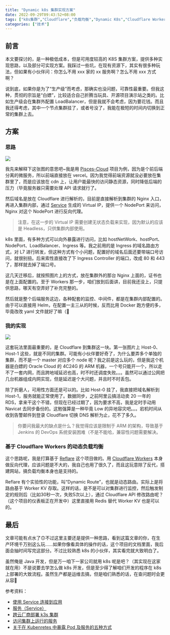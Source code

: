 ```yaml
---
title: "Dynamic k8s 集群实现方案"
date: 2022-09-29T09:43:52+08:00
tags: ["k8s集群","Cloudflare","负载均衡","Dynamic K8s","Cloudflare Workers"]
categories: ["技术"]
---
```


## 前言

本文要探讨的，是一种极低成本，但是可用度较高的 K8S 集群方案，提供多种实现思路，以及部分可实现方案。我踩过一些坑，在现有资源下，其实有很多种玩法，但如果有小伙伴问：你怎么不用 xxx 家的 xx 服务啊？怎么不用 xxx 方式啊？

说到底，如果你是为了“生产级”而考虑，那确实也没问题，可靠性最重要。但我这种，贯彻的宗旨是“白嫖”，比较适合自己折腾当玩具、开源项目演示站之类的。比如生产级会在集群外配置 LoadBalancer，但是我就不会考虑，因为要花钱。而且我还得考虑，其中一个节点集群挂了，或者号没了，我能在极短的时间内切换到正常的集群上去。

## 方案

### 思路

![](/images/articles/2022/easy-k8s/001.png)

我先来解释下这张图的意思吧~我是用 [Pisces-Cloud](https://github.com/besscroft/pisces-cloud) 项目为例，因为是个前后端分离的微服务，所以前端直接放在 vercel。因为我觉得前端资源就没必要放在集群里了，而是应该放在 cdn 上，让用户能最快的访问静态资源，同时降低后端的压力（毕竟服务器只需要处理 API 请求就行了。

然后域名是放在 Cloudflare 进行解析的，目前是直接解析到集群的 Nginx 入口，再进入集群内部，通过 [Service](https://kubernetes.io/zh-cn/docs/concepts/services-networking/service/) 生成的 Virtual IP，提供一个 NodePort 来访问，Nginx 对这个 NodePort 进行反向代理。

> 注意，在这一步的 Virtual IP 需要创建无状态负载来实现，因为默认的应该是 Headless，只供集群内部使用。

k8s 里面，有多种方式可以向外暴露进行访问，比如 hostNetWork、hostPort、NodePort、LoadBalancer、Ingress 等。我之前用的是 Ingress 的域名路由方式，对 L7 进行转发，但这种方式有个小问题，配置好的域名后面还要带端口号访问，就很别扭。后来索性直接改了下 Ingress Controller 的端口，改成 80 和 443 了，那样就去掉了端口号。

这几天迁移后，就按照图片上的方式，放在集群外的那台 Nginx 上面的，证书也是在上面配置的。至于 Workers 那一步，咱们放到后面讲，目前我还没上，只提供思路，哪天有空弄好了补充完整的。

然后就是整个后端服务这边，各种配套的监控、中间件，都是在集群内部配置的。由于可以直接用 Helm，在配置一主三从的时候，反而比用 Docker 跑方便的多，毕竟改改 yaml 文件就好了嘛（🐶

### 我的实现

![](/images/articles/2022/easy-k8s/001.png)

这套玩法里面最重要的，是 Cloudflare 到集群这一块。第一张图片上 Host-0、Host-1 这些，就是不同的集群。可能有小伙伴要好奇了，为什么要弄多个单独的集群，而不是一个 master 对应多个 node 呢？我之前是这么玩的，但是我这个机器是白嫖的 Oracle Cloud 的 4C24G 的 ARM 机器，一个号只能开一个，所以走不了一套内网，而且跨地域延迟也高，时不时还调度失败。。。虽然可以通过公网把几台机器组成内网实现，但是延迟是个大问题，并且时不时丢包。

除了折磨人，可用性方面还是可以的。比如 Host-0 挂了，我直接把域名解析到 Host-1，服务就能正常使用了。数据同步，之前阿里云搞活动卖 20 一年的 RDS，拿来干这个不错，但现在已经过期了，因为要求不高，我是定时手动用 Navicat 去同步备份的。这勉强算是一种毕竟 Low 的异地容灾吧。。。宕机时间从收到告警邮件到登录 Cloudflare 切换 DNS 解析为止，花不了多久。

> 你要问我最大的缺点是什么？我觉得应该是限制于 ARM 的架构，导致基于 Jenkins 的 DevOps 系统安装困难（不是不能哈，兼容性问题需要解决。

### 基于 Cloudflare Workers 的动态负载均衡

这个思路呢，我是打算基于 [Reflare](https://reflare.js.org/) 这个项目做的。用 [Cloudflare Workers](https://workers.cloudflare.com/) 本身做反向代理，应该问题是不大的，我自己也用了很久了，而且这玩意除了反代，搭建网站，搞负载均衡本身也是支持的。

Reflare 有个实验性的功能，叫“Dynamic Route”，也就是动态路由。实际上是将路由基于 Worker KV 存取。这样的话，是不是可以对集群进行监控，然后触发制定的规则后（比如30秒一次，失败5次以上），通过 Cloudflare API 修改路由呢？（这个项目的仪表板正在开发中）这里直接用 Redis 替代 Worker KV 也是可以的。

## 最后

文章可能有点水了🙃不过这里主要还是提供一种思路，看到这篇文章的你，在生产环境千万别这么玩......如果你像看具体的操作的话，这个项目的文档里面，我后面会抽时间写完这部分。不过比较熟悉 k8s 的小伙伴，其实看完就大致明白了。

虽然俺是 Java 开发，但是万一咱下一家公司就用 k8s 呢是吧？（其实现在这家就在用）不是说要去学怎么做 k8s 开发，但是至少得了解咱们开发的程序在 k8s 上部署的大致流程。虽然生产都是运维去搞，但是咱们熟悉的话，在查问题时会更从容🙂

参考资料：

- [使用 Service 连接到应用](https://kubernetes.io/zh-cn/docs/concepts/services-networking/connect-applications-service/)
- [服务（Service）](https://kubernetes.io/zh-cn/docs/concepts/services-networking/service/)
- [跨云厂商部署 k3s 集群](https://icloudnative.io/posts/deploy-k3s-cross-public-cloud/)
- [访问集群上运行的服务](https://kubernetes.io/zh-cn/docs/tasks/access-application-cluster/access-cluster-services/)
- [关于在 Kubenretes 中暴露 Pod 及服务的五种方式](https://jimmysong.io/blog/accessing-kubernetes-pods-from-outside-of-the-cluster/)
